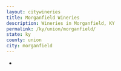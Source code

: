 ```yaml
---
layout: citywineries
title: Morganfield Wineries
description: Wineries in Morganfield, KY
permalink: /ky/union/morganfield/
state: ky
county: union
city: morganfield
---
```

-
